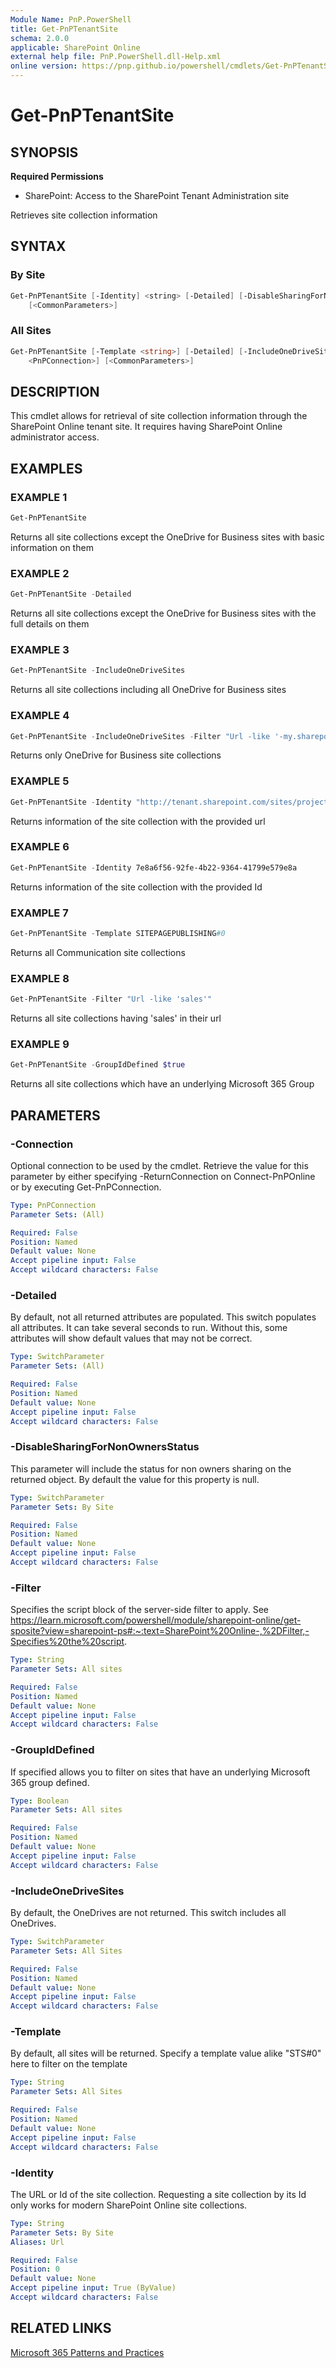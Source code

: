 ```yaml
---
Module Name: PnP.PowerShell
title: Get-PnPTenantSite
schema: 2.0.0
applicable: SharePoint Online
external help file: PnP.PowerShell.dll-Help.xml
online version: https://pnp.github.io/powershell/cmdlets/Get-PnPTenantSite.html
---
```

 
# Get-PnPTenantSite

## SYNOPSIS

**Required Permissions**

* SharePoint: Access to the SharePoint Tenant Administration site

Retrieves site collection information

## SYNTAX

### By Site
```powershell
Get-PnPTenantSite [-Identity] <string> [-Detailed] [-DisableSharingForNonOwnersStatus] [-Connection <PnPConnection>]
    [<CommonParameters>]
```

### All Sites
```powershell
Get-PnPTenantSite [-Template <string>] [-Detailed] [-IncludeOneDriveSites] [-GroupIdDefined <Boolean>] [-Filter <string>] [-Connection
    <PnPConnection>] [<CommonParameters>]
```

## DESCRIPTION
This cmdlet allows for retrieval of site collection information through the SharePoint Online tenant site. It requires having SharePoint Online administrator access.

## EXAMPLES

### EXAMPLE 1
```powershell
Get-PnPTenantSite
```

Returns all site collections except the OneDrive for Business sites with basic information on them

### EXAMPLE 2
```powershell
Get-PnPTenantSite -Detailed
```

Returns all site collections except the OneDrive for Business sites with the full details on them

### EXAMPLE 3
```powershell
Get-PnPTenantSite -IncludeOneDriveSites
```

Returns all site collections including all OneDrive for Business sites

### EXAMPLE 4
```powershell
Get-PnPTenantSite -IncludeOneDriveSites -Filter "Url -like '-my.sharepoint.com/personal/'"
```

Returns only OneDrive for Business site collections

### EXAMPLE 5
```powershell
Get-PnPTenantSite -Identity "http://tenant.sharepoint.com/sites/projects"
```

Returns information of the site collection with the provided url

### EXAMPLE 6
```powershell
Get-PnPTenantSite -Identity 7e8a6f56-92fe-4b22-9364-41799e579e8a
```

Returns information of the site collection with the provided Id

### EXAMPLE 7
```powershell
Get-PnPTenantSite -Template SITEPAGEPUBLISHING#0
```

Returns all Communication site collections

### EXAMPLE 8
```powershell
Get-PnPTenantSite -Filter "Url -like 'sales'"
```

Returns all site collections having 'sales' in their url

### EXAMPLE 9
```powershell
Get-PnPTenantSite -GroupIdDefined $true
```

Returns all site collections which have an underlying Microsoft 365 Group

## PARAMETERS

### -Connection
Optional connection to be used by the cmdlet. Retrieve the value for this parameter by either specifying -ReturnConnection on Connect-PnPOnline or by executing Get-PnPConnection.

```yaml
Type: PnPConnection
Parameter Sets: (All)

Required: False
Position: Named
Default value: None
Accept pipeline input: False
Accept wildcard characters: False
```

### -Detailed
By default, not all returned attributes are populated. This switch populates all attributes. It can take several seconds to run. Without this, some attributes will show default values that may not be correct.

```yaml
Type: SwitchParameter
Parameter Sets: (All)

Required: False
Position: Named
Default value: None
Accept pipeline input: False
Accept wildcard characters: False
```

### -DisableSharingForNonOwnersStatus
This parameter will include the status for non owners sharing on the returned object. By default the value for this property is null.

```yaml
Type: SwitchParameter
Parameter Sets: By Site

Required: False
Position: Named
Default value: None
Accept pipeline input: False
Accept wildcard characters: False
```

### -Filter
Specifies the script block of the server-side filter to apply. See https://learn.microsoft.com/powershell/module/sharepoint-online/get-sposite?view=sharepoint-ps#:~:text=SharePoint%20Online-,%2DFilter,-Specifies%20the%20script.

```yaml
Type: String
Parameter Sets: All sites

Required: False
Position: Named
Default value: None
Accept pipeline input: False
Accept wildcard characters: False
```

### -GroupIdDefined
If specified allows you to filter on sites that have an underlying Microsoft 365 group defined.

```yaml
Type: Boolean
Parameter Sets: All sites

Required: False
Position: Named
Default value: None
Accept pipeline input: False
Accept wildcard characters: False
```

### -IncludeOneDriveSites
By default, the OneDrives are not returned. This switch includes all OneDrives.

```yaml
Type: SwitchParameter
Parameter Sets: All Sites

Required: False
Position: Named
Default value: None
Accept pipeline input: False
Accept wildcard characters: False
```

### -Template
By default, all sites will be returned. Specify a template value alike "STS#0" here to filter on the template

```yaml
Type: String
Parameter Sets: All Sites

Required: False
Position: Named
Default value: None
Accept pipeline input: False
Accept wildcard characters: False
```

### -Identity
The URL or Id of the site collection. Requesting a site collection by its Id only works for modern SharePoint Online site collections.

```yaml
Type: String
Parameter Sets: By Site
Aliases: Url

Required: False
Position: 0
Default value: None
Accept pipeline input: True (ByValue)
Accept wildcard characters: False
```

## RELATED LINKS

[Microsoft 365 Patterns and Practices](https://aka.ms/m365pnp)

